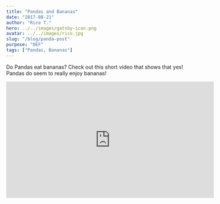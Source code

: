 ```yaml
---
title: "Pandas and Bananas"
date: "2017-08-21"
author: "Rico T."
hero: ../../images/gatsby-icon.png
avatar: ../../images/rico.jpg
slug: "/blog/panda-post"
purpose: "DEF"
tags: ["Pandas, Bananas"]
---
```


Do Pandas eat bananas? Check out this short video that shows that yes! Pandas do
seem to really enjoy bananas!

<iframe width="560" height="315" src="https://www.youtube.com/embed/4SZl1r2O_bY" frameborder="0" allowfullscreen></iframe>
